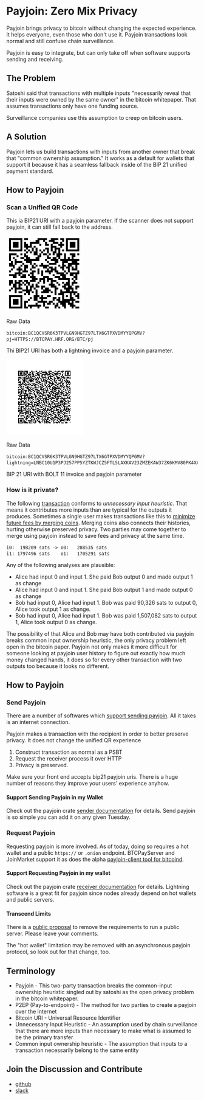 # Payjoin: Zero Mix Privacy

Payjoin brings privacy to bitcoin without changing the expected experience. It helps everyone, even those who don't use it. Payjoin transactions look normal and still confuse chain surveillance.

Payjoin is easy to integrate, but can only take off when software supports sending and receiving.

## The Problem

Satoshi said that transactions with multiple inputs "necessarily reveal that their inputs were owned by the same owner" in the bitcoin whitepaper. That assumes transactions only have one funding source.

Surveillance companies use this assumption to creep on bitcoin users.

## A Solution

Payjoin lets us build transactions with inputs from another owner that break that "common ownership assumption." It works as a default for wallets that support it because it has a seamless fallback inside of the BIP 21 unified payment standard.

## How to Payjoin

### Scan a Unified QR Code

This ia BIP21 URI with a payjoin parameter. If the scanner does not support payjoin, it can still fall back to the address.

![BIP21 URI with payjoin parmeter](./hrf-pj-qr.png)

Raw Data

```bip21
bitcoin:BC1QCVSR6K3TPVLGN9HGTZ97LTX6GTPXVDMYYQPGMV?pj=HTTPS://BTCPAY.HRF.ORG/BTC/pj
```

Thi BIP21 URI has both a lightning invoice and a payjoin parameter.

![BIP21 URI with BOLT 11 invoice](./ln-pj.png)

Raw Data

```bip21
bitcoin:BC1QCVSR6K3TPVLGN9HGTZ97LTX6GTPXVDMYYQPGMV?lightning=LNBC10U1P3PJ257PP5YZTKWJCZ5FTL5LAXKAV23ZMZEKAW37ZK6KMV80PK4XAEV5QHTZ7QDPDWD3XGER9WD5KWM36YPRX7U3QD36KUCMGYP282ETNV3SHJCQZPGXQYZ5VQSP5USYC4LK9CHSFP53KVCNVQ456GANH60D89REYKDNGSMTJ6YW3NHVQ9QYYSSQJCEWM5CJWZ4A6RFJX77C490YCED6PEMK0UPKXHY89CMM7SCT66K8GNEANWYKZGDRWRFJE69H9U5U0W57RRCSYSAS7GADWMZXC8C6T0SPJAZUP6&pj=HTTPS://BTCPAY.HRF.ORG/BTC/pj
```

BIP 21 URI with BOLT 11 invoice and payjoin parameter

### How is it private?

The following [transaction](https://mempool.space/tx/58d68b22ab96b87a11c1fbd3090fee23f96f71a4115f96210ba776d0ae7d8d55) conforms to *unnecessary input heuristic*. That means it contributes more inputs than are typical for the outputs it produces. Sometimes a single user makes transactions like this to [minimize future fees by merging coins](https://bitcoin.design/guide/how-it-works/coin-selection/#minimize-future-fees-merge-coins). Merging coins also connects their histories, hurting otherwise preserved privacy. Two parties may come together to merge using payjoin instead to save fees and privacy at the same time.

```pre
i0:  198209 sats -> o0:   288535 sats
i1: 1797496 sats    o1:   1705291 sats
```

Any of the following analyses are plausible:

- Alice had input 0 and input 1. She paid Bob output 0 and made output 1 as change
- Alice had input 0 and input 1. She paid Bob output 1 and made output 0 as change
- Bob had input 0, Alice had input 1. Bob was paid 90,326 sats to output 0, Alice took output 1 as change.
- Bob had input 0, Alice had input 1. Bob was paid 1,507,082 sats to output 1, Alice took output 0 as change.

The possibility of that Alice and Bob may have both contributed via payjoin breaks common input ownership heuristic, the only privacy problem left open in the bitcoin paper. Payjoin not only makes it more difficult for someone looking at payjoin user history to figure out exactly how much money changed hands, it does so for every other transaction with two outputs too because it looks no different.

## How to Payjoin

### Send Payjoin

There are a number of softwares which [support sending payjoin](https://en.bitcoin.it/wiki/PayJoin_adoption). All it takes is an internet connection.

Payjoin makes a transaction with the recipient in order to better preserve privacy. It does not change the unified QR experience

1. Construct transaction as normal as a PSBT
2. Request the receiver process it over HTTP
3. Privacy is preserved.

Make sure your front end accepts bip21 payjoin uris. There is a huge number of reasons they improve your users' experience anyhow.

#### Support Sending Payjoin in my Wallet

Check out the payjoin crate [sender documentation](https://docs.rs/payjoin/latest/payjoin/sender/index.html) for details. Send payjoin is so simple you can add it on any given Tuesday.

### Request Payjoin

Requesting payjoin is more involved. As of today, doing so requires a hot wallet and a public `https://` or `.onion` endpoint. BTCPayServer and JoinMarket support it as does the alpha [payjoin-client tool for bitcoind](https://github.com/chaincase-app/payjoin/tree/master/payjoin-client).

#### Support Requesting Payjoin in my wallet

Check out the payjoin crate [receiver documentation](https://docs.rs/payjoin/latest/payjoin/receiver/index.html) for details. Lightning software is a great fit for payjoin since nodes already depend on hot wallets and public servers.

#### Transcend Limits

There is a [public proposal](https://gist.github.com/DanGould/243e418752fff760c9f6b23bba8a32f9) to remove the requirements to run a public server. Please leave your comments.

The "hot wallet" limitation may be removed with an asynchronous payjoin protocol, so look out for that change, too.

## Terminology

- Payjoin - This two-party transaction breaks the common-input ownership heuristic singled out by satoshi as the open privacy problem in the bitcoin whitepaper.
- P2EP (Pay-to-endpoint) - The method for two parties to create a payjoin over the internet
- Bitcoin URI - Universal Resource Identifier
- Unnecessary Input Heuristic - An assumption used by chain surveillance that there are more inputs than necessary to make what is assumed to be the primary transfer
- Common input ownership heuristic - The assumption that inputs to a transaction necessarily belong to the same entity

## Join the Discussion and Contribute

- [github](https://github.com/payjoin)
- [slack](https://bitcoindesign.slack.com/archives/C04Q2A8MLHH)
